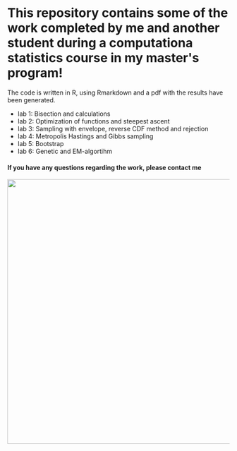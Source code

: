 # This repository contains some of the work completed by me and another student during a computationa statistics course in my master's program!

The code is written in R, using Rmarkdown and a pdf with the results have been generated.

- lab 1: Bisection and calculations
- lab 2: Optimization of functions and steepest ascent
- lab 3: Sampling with envelope, reverse CDF method and rejection 
- lab 4: Metropolis Hastings and Gibbs sampling
- lab 5: Bootstrap
- lab 6: Genetic and EM-algortihm


#### If you have any questions regarding the work, please contact me




<div align="center">
  <img src="https://media4.giphy.com/media/v1.Y2lkPTc5MGI3NjExOHl4Zm44ejQxd2sxeDIxcGF4ZHJhYzI1NjQ0OTFqN3cyMG05ZXEwdyZlcD12MV9pbnRlcm5hbF9naWZfYnlfaWQmY3Q9Zw/lvXRxRBiFDpYY/giphy.gif" width="600" height="600"/>
</div>

